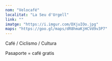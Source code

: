 ```yaml
---
nom: "Velocafé"
localitat: "La Seu d'Urgell"
link: ""
imatge: "https://i.imgur.com/DXjuIOo.jpg"
maps: "https://goo.gl/maps/dR8hmaKjHCVd9v3P7"
---
```


Café / Ciclismo / Cultura

Pasaporte = café gratis
